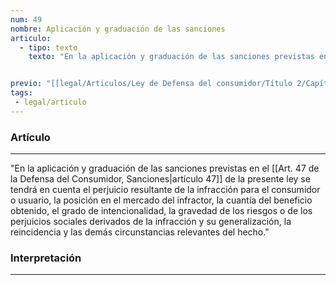 ```yaml
---
num: 49
nombre: Aplicación y graduación de las sanciones
articulo: 
  - tipo: texto
    texto: "En la aplicación y graduación de las sanciones previstas en el artículo 47 de la presente ley se tendrá en cuenta el perjuicio resultante de la infracción para el consumidor o usuario, la posición en el mercado del infractor, la cuantía del beneficio obtenido, el grado de intencionalidad, la gravedad de los riesgos o de los perjuicios sociales derivados de la infracción y su generalización, la reincidencia y las demás circunstancias relevantes del hecho."


previo: "[[legal/Articulos/Ley de Defensa del consumidor/Título 2/Capítulo 12/Capítulo 12, Procedimientos y sanciones.md|Capítulo 12, Procedimientos y sanciones]]"
tags: 
 - legal/articulo
---
```

### Artículo
---
"En la aplicación y graduación de las sanciones previstas en el [[Art. 47 de la Defensa del Consumidor, Sanciones|artículo 47]] de la presente ley se tendrá en cuenta el perjuicio resultante de la infracción para el consumidor o usuario, la posición en el mercado del infractor, la cuantía del beneficio obtenido, el grado de intencionalidad, la gravedad de los riesgos o de los perjuicios sociales derivados de la infracción y su generalización, la reincidencia y las demás circunstancias relevantes del hecho."

### Interpretación
---
